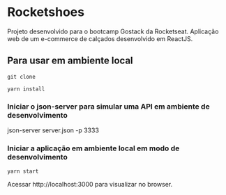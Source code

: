 # Rocketshoes

Projeto desenvolvido para o bootcamp Gostack da Rocketseat.
Aplicação web de um e-commerce de calçados desenvolvido em ReactJS.

## Para usar em ambiente local
```
git clone

yarn install
```

### Iniciar o json-server para simular uma API em ambiente de desenvolvimento
json-server server.json -p 3333

### Iniciar a aplicação em ambiente local em modo de desenvolvimento
```
yarn start
```

Acessar http://localhost:3000 para visualizar no browser.
